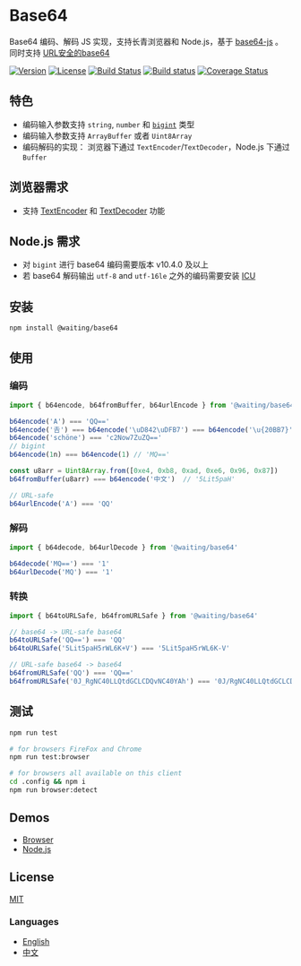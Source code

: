 # Base64

Base64 编码、解码 JS 实现，支持长青浏览器和 Node.js，基于 [base64-js](https://www.npmjs.com/package/base64-js) 。
同时支持 [URL安全的base64](https://zh.wikipedia.org/zh-hans/Base64#%E5%9C%A8URL%E4%B8%AD%E7%9A%84%E5%BA%94%E7%94%A8)

[![Version](https://img.shields.io/npm/v/@waiting/base64.svg)](https://www.npmjs.com/package/@waiting/base64)
[![License](https://img.shields.io/badge/license-MIT-blue.svg)](https://opensource.org/licenses/MIT)
[![Build Status](https://travis-ci.org/waitingsong/base64.svg?branch=master)](https://travis-ci.org/waitingsong/base64)
[![Build status](https://ci.appveyor.com/api/projects/status/wp4a72sj7bc5ao3t/branch/master?svg=true)](https://ci.appveyor.com/project/waitingsong/base64/branch/master)
[![Coverage Status](https://coveralls.io/repos/github/waitingsong/base64/badge.svg?branch=master)](https://coveralls.io/github/waitingsong/base64?branch=master)


## 特色
- 编码输入参数支持 `string`, `number` 和 [`bigint`](https://github.com/tc39/proposal-bigint) 类型
- 编码输入参数支持 `ArrayBuffer` 或者 `Uint8Array`
- 编码解码的实现： 浏览器下通过 `TextEncoder`/`TextDecoder`，Node.js 下通过 `Buffer`


## 浏览器需求
- 支持 [TextEncoder](https://developer.mozilla.org/en-US/docs/Web/API/TextEncoder#Browser_compatibility) 和
  [TextDecoder](https://developer.mozilla.org/en-US/docs/Web/API/TextDecoder#Browser_compatibility) 功能


## Node.js 需求
- 对 `bigint` 进行 base64 编码需要版本 v10.4.0 及以上
- 若 base64 解码输出 `utf-8` and `utf-16le` 之外的编码需要安装 [ICU](https://nodejs.org/api/util.html#util_whatwg_supported_encodings) 


## 安装
```bash
npm install @waiting/base64
```

## 使用

### 编码
```ts
import { b64encode, b64fromBuffer, b64urlEncode } from '@waiting/base64'

b64encode('A') === 'QQ=='
b64encode('𠮷') === b64encode('\uD842\uDFB7') === b64encode('\u{20BB7}') // '8KCutw=='
b64encode('schöne') === 'c2Now7ZuZQ=='
// bigint
b64encode(1n) === b64encode(1) // 'MQ=='

const u8arr = Uint8Array.from([0xe4, 0xb8, 0xad, 0xe6, 0x96, 0x87])
b64fromBuffer(u8arr) === b64encode('中文')  // '5Lit5paH'

// URL-safe
b64urlEncode('A') === 'QQ'
```

### 解码
```ts
import { b64decode, b64urlDecode } from '@waiting/base64'

b64decode('MQ==') === '1'
b64urlDecode('MQ') === '1'
```

### 转换
```ts
import { b64toURLSafe, b64fromURLSafe } from '@waiting/base64'

// base64 -> URL-safe base64
b64toURLSafe('QQ==') === 'QQ'
b64toURLSafe('5Lit5paH5rWL6K+V') === '5Lit5paH5rWL6K-V'

// URL-safe base64 -> base64
b64fromURLSafe('QQ') === 'QQ=='
b64fromURLSafe('0J_RgNC40LLQtdGCLCDQvNC40YAh') === '0J/RgNC40LLQtdGCLCDQvNC40YAh'
```


## 测试
```sh
npm run test

# for browsers FireFox and Chrome
npm run test:browser

# for browsers all available on this client
cd .config && npm i
npm run browser:detect
```


## Demos
- [Browser](https://github.com/waitingsong/base64/blob/master/test_browser/)
- [Node.js](https://github.com/waitingsong/base64/blob/master/test/)


## License
[MIT](LICENSE)


### Languages
- [English](README.md)
- [中文](README.zh-CN.md)
